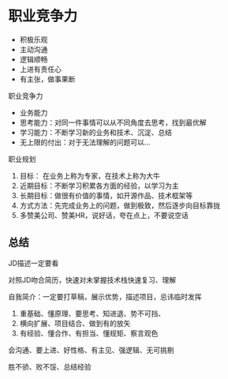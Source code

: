 
# 职业竞争力

- 积极乐观
- 主动沟通
- 逻辑顺畅
- 上进有责任心
- 有主张，做事果断



职业竞争力

- 业务能力
- 思考能力：对同一件事情可以从不同角度去思考，找到最优解
- 学习能力：不断学习新的业务和技术、沉淀、总结
- 无上限的付出：对于无法理解的问题可以...


职业规划

1. 目标： 在业务上称为专家，在技术上称为大牛
2. 近期目标：不断学习积累各方面的经验，以学习为主
3. 长期目标：做很有价值的事情，如开源作品、技术框架等
4. 方式方法：先完成业务上的问题，做到极致，然后逐步向目标靠拢
5. 多赞美公司、赞美HR，说好话，夸在点上，不要说空话


## 总结

JD描述一定要看

对照JD吻合简历，快速对未掌握技术栈快速复习、理解

自我简介：一定要打草稿，展示优势，描述项目，忌讳临时发挥


1. 重基础、懂原理、要思考、知进退、势不可挡、
2. 横向扩展、项目结合、做到有的放矢
3. 有经验、懂合作、有担当、懂规矩、察言观色


会沟通、要上进、好性格、有主见、强逻辑、无可挑剔

胜不骄、败不馁、总结经验












